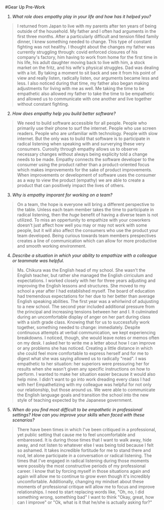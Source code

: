 #Gear Up Pre-Work

1. *What role does empathy play in your life and how has it helped you?*  
> I returned from Japan to live with my parents after ten years of being outside of the household. My father and I often had arguments in the first three months. After a particularly difficult and tension filled family dinner, I knew something needed to change. This type of constant fighting was not healthy. I thought about the changes my father was currently struggling through: covid enforced closures of his company's factory, him having to work from home for the first time in his life, his adult daughter moving back to live with him, a stock market on the fritz, and his wife's physical struggles. Dad was dealing with a lot. By taking a moment to sit back and see it from his point of view and really listen, radically listen, our arguments became less and less. I also noticed during that time, my father also began making adjustments for living with me as well. Me taking the time to be empathetic also allowed my father to take the time to be empathetic and allowed us to communicate with one another and live together without constant fighting. 

2. *How does empathy help you build better software?*  
> We need to build software accessible for all people. People who primarily use their phone to surf the internet. People who use screen readers. People who are unfamiliar with technology. People with slow internet. But the only was to build that software is to participate in radical listening when speaking with and surverying these very consumers. Curosity through empathy allows us to observe necessary changes without always being explicity told a change needs to be made. Empathy connects the software developer to the consumer using the product rather than a product-oriented focus which makes improvements for the sake of product improvements. When improvements or development of software uses the consumer as a way to view the product (empathy) we are able to create a product that can positively impact the lives of others.  

3. *Why is empathy imporant for working on a team?*  
> On a team, the hope is everyone will bring a different perspective to the table. Unless each team member takes the time to participate in radical listening, then the *huge* benefit of having a diverse team is not utilized. To miss an oppertunity to empathize with your coworkers doesn't just affect how well you may or may not work with some people, but it will also affect the consumers who use the product your team developed. Being curious towards team members prespectives creates a line of communication which can allow for more productive and smooth working environment. 

4. *Describe a situation in which your ability to empathize with a colleague or teammate was helpful.*  
> Ms. Chikura was the English head of my school. She wasn't the English teacher, but rather she managed the English cirriculum and expectations. I worked closely with her for three years adjusting and improving the English lessons and structures. She moved to my school a year after I had established myself. The board of education had tremendous expectations for her due to her better than average English speaking abilities. The first year was a whirlwind of adujusting to a new school. The second year included additional pressure from the principal and increasing tensions between her and I. It culminated during an uncomfortable display of anger on her part during class with a sixth grade class. Knowing that for us to successfully work together, something needed to change: immediately. Despite continuous attempts  at verbal communication, we kept experiencing breakdowns. I noticed, though, she would leave notes or memos often on my desk. I asked her to write me a letter about how I can improve or any problems she has noticed. Creating a little distance in which she could feel more comfortable to express herself and for me to digest what she was saying allowed us to radically "read". I was empathetic to her situation: her superiors were pressuring her for results when she wasn't given any specific instructions on how to perform. I wanted to make her situation easier because it would also help mine. I didn't want to go into work dreading every class I had with her! Empathetizing with my colleague was helpful for not only our relationship, but those around us. We were able to communicate the English language goals and transition the school into the new style of teaching expected by the Japanese government. 

5. *When do you find most difficult to be empathetic in professional settings? How can you improve your skills when faced with these scenarios?*  
> There have been times in which I've been critiqued in a professional, yet public setting that cause me to feel uncomfortable and embaressed. It is during those times that I want to walk away, hide away, and not listen to whatever else I was being told because I felt so ashamed. It takes incredible fortitude for me to stand there and nod, let alone participate in a conversation or radical listening. The times that I've engaged in radical listening during those moments were possibly the most constructive periods of my professional career. I know that by forcing myself in those situations again and again will allow me to continue to grow even though it's incredibly uncomfortable. Additionally, changing my mindset about these moments of professional critique will allow me to focus and improve relationships. I need to start replacing words like, "Oh, no, I did something wrong, something bad" I want to think "Okay, great, how can I improve" or "Ok, what is it that he/she is actually asking for?" 